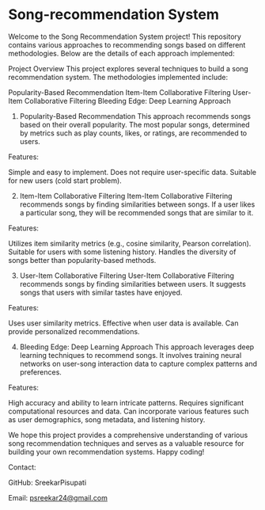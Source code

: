 # Song-recommendation System
Welcome to the Song Recommendation System project! This repository contains various approaches to recommending songs based on different methodologies. Below are the details of each approach implemented:

Project Overview
This project explores several techniques to build a song recommendation system. The methodologies implemented include:

Popularity-Based Recommendation
Item-Item Collaborative Filtering
User-Item Collaborative Filtering
Bleeding Edge: Deep Learning Approach


1. Popularity-Based Recommendation
This approach recommends songs based on their overall popularity. The most popular songs, determined by metrics such as play counts, likes, or ratings, are recommended to users.

Features:

Simple and easy to implement.
Does not require user-specific data.
Suitable for new users (cold start problem).


2. Item-Item Collaborative Filtering
Item-Item Collaborative Filtering recommends songs by finding similarities between songs. If a user likes a particular song, they will be recommended songs that are similar to it.

Features:

Utilizes item similarity metrics (e.g., cosine similarity, Pearson correlation).
Suitable for users with some listening history.
Handles the diversity of songs better than popularity-based methods.


3. User-Item Collaborative Filtering
User-Item Collaborative Filtering recommends songs by finding similarities between users. It suggests songs that users with similar tastes have enjoyed.

Features:

Uses user similarity metrics.
Effective when user data is available.
Can provide personalized recommendations.


4. Bleeding Edge: Deep Learning Approach
This approach leverages deep learning techniques to recommend songs. It involves training neural networks on user-song interaction data to capture complex patterns and preferences.

Features:

High accuracy and ability to learn intricate patterns.
Requires significant computational resources and data.
Can incorporate various features such as user demographics, song metadata, and listening history.


We hope this project provides a comprehensive understanding of various song recommendation techniques and serves as a valuable resource for building your own recommendation systems. Happy coding!

Contact:


GitHub: SreekarPisupati

Email: psreekar24@gmail.com
